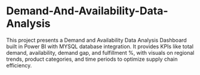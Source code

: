 # Demand-And-Availability-Data-Analysis
This project presents a Demand and Availability Data Analysis Dashboard built in Power BI with MYSQL database integration. It provides KPIs like total demand, availability, demand gap, and fulfillment %, with visuals on regional trends, product categories, and time periods to optimize supply chain efficiency.
